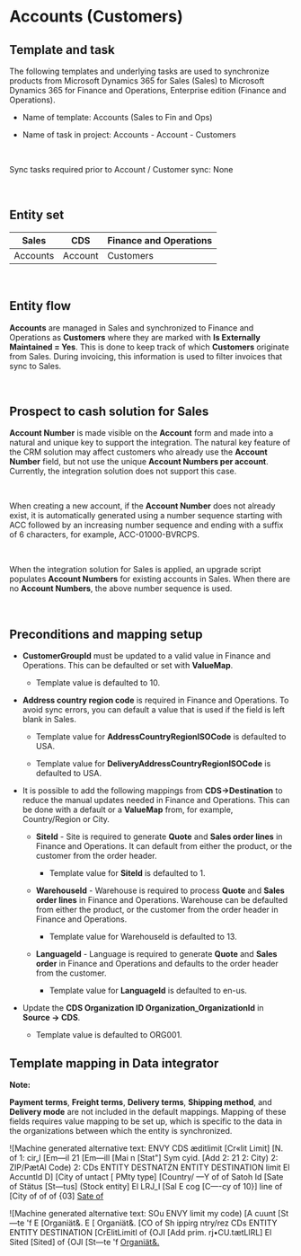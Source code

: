 Accounts (Customers)
====================

Template and task
-----------------

The following templates and underlying tasks are used to synchronize products
from Microsoft Dynamics 365 for Sales (Sales) to Microsoft Dynamics 365 for
Finance and Operations, Enterprise edition (Finance and Operations).

-   Name of template: Accounts (Sales to Fin and Ops)

-   Name of task in project: Accounts - Account - Customers

 

Sync tasks required prior to Account / Customer sync: None

 

Entity set
----------

| **Sales** | **CDS** | **Finance and Operations** |
|-----------|---------|----------------------------|
| Accounts  | Account | Customers                  |

 

Entity flow
-----------

**Accounts** are managed in Sales and synchronized to Finance and Operations as
**Customers** where they are marked with **Is Externally Maintained = Yes**.
This is done to keep track of which **Customers** originate from Sales. During
invoicing, this information is used to filter invoices that sync to Sales.

 

Prospect to cash solution for Sales 
------------------------------------

**Account Number** is made visible on the **Account** form and made into a
natural and unique key to support the integration. The natural key feature of
the CRM solution may affect customers who already use the **Account Number**
field, but not use the unique **Account Numbers per account**. Currently, the
integration solution does not support this case.

 

When creating a new account, if the **Account Number** does not already exist,
it is automatically generated using a number sequence starting with ACC followed
by an increasing number sequence and ending with a suffix of 6 characters, for
example, ACC-01000-BVRCPS.

 

When the integration solution for Sales is applied, an upgrade script populates
**Account Numbers** for existing accounts in Sales. When there are no **Account
Numbers**, the above number sequence is used.

 

Preconditions and mapping setup
-------------------------------

-   **CustomerGroupId** must be updated to a valid value in Finance and
    Operations. This can be defaulted or set with **ValueMap**.

    -   Template value is defaulted to 10.

-   **Address country region code** is required in Finance and Operations. To
    avoid sync errors, you can default a value that is used if the field is left
    blank in Sales.

    -   Template value for **AddressCountryRegionISOCode** is defaulted to USA.

    -   Template value for **DeliveryAddressCountryRegionISOCode** is defaulted
        to USA.

-   It is possible to add the following mappings from **CDS-\>Destination** to
    reduce the manual updates needed in Finance and Operations. This can be done
    with a default or a **ValueMap** from, for example, Country/Region or City.

    -   **SiteId** - Site is required to generate **Quote** and **Sales order
        lines** in Finance and Operations. It can default from either the
        product, or the customer from the order header.

        -   Template value for **SiteId** is defaulted to 1.

    -   **WarehouseId** - Warehouse is required to process **Quote** and **Sales
        order lines** in Finance and Operations. Warehouse can be defaulted from
        either the product, or the customer from the order header in Finance and
        Operations.

        -   Template value for WarehouseId is defaulted to 13.

    -   **LanguageId** - Language is required to generate **Quote** and **Sales
        order** in Finance and Operations and defaults to the order header from
        the customer.

        -   Template value for **LanguageId** is defaulted to en-us.

-   Update the **CDS Organization ID Organization_OrganizationId** in **Source
    -\> CDS**.

    -   Template value is defaulted to ORG001.

Template mapping in Data integrator
-----------------------------------

**Note:**

**Payment terms**, **Freight terms**, **Delivery terms**, **Shipping method**,
and **Delivery mode** are not included in the default mappings. Mapping of these
fields requires value mapping to be set up, which is specific to the data in the
organizations between which the entity is synchronized.

![Machine generated alternative text: ENVY CDS æditlimit [Cr«lit Limit] [N. of 1: cir„l [Em—il 21 [Em—ill [Mai n [Stat"] Sym cyid. [Add 2: 21 2: City) 2: ZIP/PætAl Code) 2: CDs ENTITY DESTNATZN ENTITY DESTINATION limit El Accuntld D] [City of untact [ PMty type] [Country/ —Y of of Satoh Id [Sate of Stätus [St—tus] (Stock entity] El LRJ_I [Sal E cog [C—-cy of 10}] line of [City of of of {03] [Sate of ](media/f8086e426e33f0e277b2ec66f4fa777e.png)

![Machine generated alternative text: SOu ENVY limit my code) [A cuunt [St—te 'f E [Organiät&. E [ Organiät&. [CO of Sh ippirg ntry/rez CDs ENTITY ENTITY DESTINATION [CrElitLimitl of {OJI [Add prim. rj•CU.tætLlRL] El Sited [Sited] of {OJI [St—te 'f [ Organiät&. ](media/22d7a598dca7a102471abaa8f27676bd.png)

